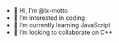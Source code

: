 - 👋 Hi, I’m @lx-motto
- 👀 I’m interested in coding
- 🌱 I’m currently learning JavaScript
- 💞️ I’m looking to collaborate on C++

<!---
lx-motto/lx-motto is a ✨ special ✨ repository because its `README.md` (this file) appears on your GitHub profile.
You can click the Preview link to take a look at your changes.
--->
